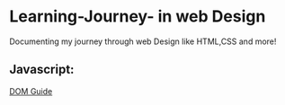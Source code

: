 # Learning-Journey- in web Design

Documenting my journey through web Design like HTML,CSS and more!

## Javascript:

[DOM Guide](https://github.com/Dipakxettri/FullStackWebDev/blob/a0a026a5612280b923a461f8cde929d4e549c75b/WebDevelopment/frontend-development/Javascript/Stage07_DOM/DOMReference.md)

